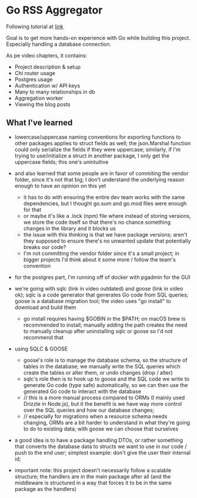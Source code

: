 # Go RSS Aggregator

Following tutorial at [link](https://www.youtube.com/watch?v=un6ZyFkqFKo&t=31155s)

Goal is to get more hands-on experience with Go while building this project. Especially handling a database connection.

As pe video chapters, it contains:

- Project description & setup
- Chi router usage
- Postgres usage
- Authentication w/ API keys
- Many to many relationships in db
- Aggregation worker
- Viewing the blog posts

## What I've learned

- lowercase/uppercase naming conventions for exporting functions to other packages applies to struct fields as well; the json.Marshal function could only serialize the fields if they were uppercase; similarly, if I'm trying to use/initialize a struct in another package, I only get the uppercase fields; this one's unintuitive
- and also learned that some people are in favor of commiting the vendor folder, since it's not that big; I don't understand the underlying reason enough to have an opinion on this yet

  - it has to do with ensuring the entire dev team works with the same dependencies, but I thought go.sum and go.mod files were enough for that
  - or maybe it's like a .lock (npm) file where instead of storing versions, we store the code itself so that there's no chance something changes in the library and it blocks us
  - the issue with this thinking is that we have package versions; aren't they supposed to ensure there's no unwanted update that potentially breaks our code?
  - I'm not committing the vendor folder since it's a small project; in bigger projects I'd think about it some more / follow the team's convention

- for the postgres part, I'm running off of docker with pgadmin for the GUI
- we're going with sqlc (link in video outdated) and goose (link in video ok); sqlc is a code generator that generates Go code from SQL queries; goose is a database migration tool; the video uses "go install" to download and build them

  - go install requires having $GOBIN in the $PATH; on macOS brew is recommended to install; manually adding the path creates the need to manually cleanup after uninstalling sqlc or goose so I'd not recommend that

- using SQLC & GOOSE
  - goose's role is to manage the database schema, so the structure of tables in the database; we manually write the SQL queries which create the tables or alter them, or undo changes (drop / alter)
  - sqlc's role then is to hook up to goose and the SQL code we write to generate Go code (type safe) automatically, so we can then use the generated Go code to interact with the database
  - // this is a more manual process compared to ORMs (I mainly used Drizzle in Node.js), but it the benefit is we have way more control over the SQL queries and how our database changes;
  - // especially for migrations when a resource schema needs changing, ORMs are a bit harder to understand in what they're going to do to existing data; with goose we can choose that ourselves
- a good idea is to have a package handling DTOs, or rather something that converts the database data to structs we want to use in our code / push to the end user; simplest example: don't give the user their internal id;
- important note: this project doesn't necessarily follow a scalable structure; the handlers are in the main package after all (and the middleware is structured in a way that forces it to be in the same package as the handlers)
